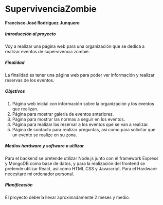 # SupervivenciaZombie

#### Francisco José Rodríguez Junquero

##### Introducción al proyecto

Voy a realizar una página web para una organización que se dedica a realizar eventos de supervivencia zombie.

##### Finalidad

La finalidad es tener una página web para poder ver información y realizar reservas de los eventos.

##### Objetivos

1. Página web inicial con información sobre la organización y los eventos que realizan.
2. Página para mostrar galería de eventos anteriores.
3. Página para mostrar las normas a seguir en los eventos.
4. Página para realizar las reservar a los eventos que se van a realizar.
5. Página de contacto para realizar preguntas, así como para solicitar que un evento se realize en su zona.

##### Medios hardware y software a utilizar

Para el backend se pretende utilizar Node.js junto con el framework Express y MongoDB como base de datos, y para la realización del frontend se pretende utilizar React, así como HTML CSS y Javascript.
Para el Hardware necesitaré mi ordenador personal.

##### Planificación

El proyecto debería llevar aproximadamente 2 meses y medio.
